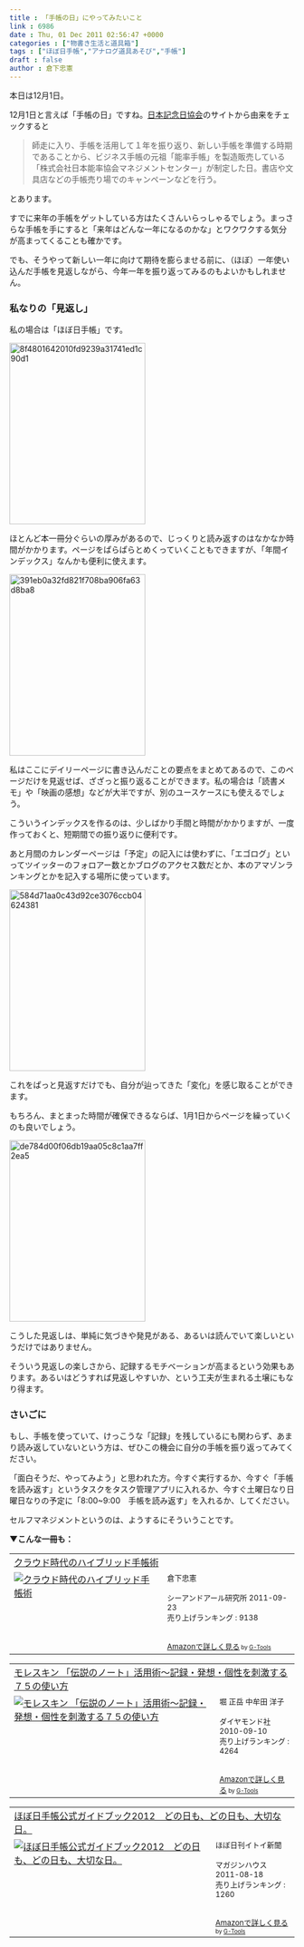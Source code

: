 ```yaml
---
title : 「手帳の日」にやってみたいこと
link : 6986
date : Thu, 01 Dec 2011 02:56:47 +0000
categories : ["物書き生活と道具箱"]
tags : ["ほぼ日手帳","アナログ道具あそび","手帳"]
draft : false
author : 倉下忠憲
---
```


本日は12月1日。

12月1日と言えば「手帳の日」ですね。<a href="http://www.kinenbi.gr.jp/">日本記念日協会</a>のサイトから由来をチェックすると

<blockquote>
師走に入り、手帳を活用して１年を振り返り、新しい手帳を準備する時期であることから、ビジネス手帳の元祖「能率手帳」を製造販売している「株式会社日本能率協会マネジメントセンター」が制定した日。書店や文具店などの手帳売り場でのキャンペーンなどを行う。
</blockquote>

とあります。

すでに来年の手帳をゲットしている方はたくさんいらっしゃるでしょう。まっさらな手帳を手にすると「来年はどんな一年になるのかな」とワクワクする気分が高まってくることも確かです。

でも、そうやって新しい一年に向けて期待を膨らませる前に、（ほぼ）一年使い込んだ手帳を見返しながら、今年一年を振り返ってみるのもよいかもしれません。

<h3>私なりの「見返し」</h3>
私の場合は「ほぼ日手帳」です。

<a href="https://rashita.net/blog/wp-content/uploads/2011/12/8f4801642010fd9239a31741ed1c90d1.jpeg"><img src="https://rashita.net/blog/wp-content/uploads/2011/12/8f4801642010fd9239a31741ed1c90d1.jpeg" alt="8f4801642010fd9239a31741ed1c90d1" title="8f4801642010fd9239a31741ed1c90d1" width="240" height="320" class="alignnone size-full wp-image-6991" /></a>


ほとんど本一冊分ぐらいの厚みがあるので、じっくりと読み返すのはなかなか時間がかかります。ページをぱらぱらとめくっていくこともできますが、「年間インデックス」なんかも便利に使えます。

<a href="https://rashita.net/blog/wp-content/uploads/2011/12/391eb0a32fd821f708ba906fa63d8ba8.jpeg"><img src="https://rashita.net/blog/wp-content/uploads/2011/12/391eb0a32fd821f708ba906fa63d8ba8.jpeg" alt="391eb0a32fd821f708ba906fa63d8ba8" title="391eb0a32fd821f708ba906fa63d8ba8" width="240" height="320" class="alignnone size-full wp-image-6987" /></a>

私はここにデイリーページに書き込んだことの要点をまとめてあるので、このページだけを見返せば、ざざっと振り返ることができます。私の場合は「読書メモ」や「映画の感想」などが大半ですが、別のユースケースにも使えるでしょう。

こういうインデックスを作るのは、少しばかり手間と時間がかかりますが、一度作っておくと、短期間での振り返りに便利です。

あと月間のカレンダーページは「予定」の記入には使わずに、「エゴログ」といってツイッターのフォロアー数とかブログのアクセス数だとか、本のアマゾンランキングとかを記入する場所に使っています。

<a href="https://rashita.net/blog/wp-content/uploads/2011/12/584d71aa0c43d92ce3076ccb04624381.jpeg"><img src="https://rashita.net/blog/wp-content/uploads/2011/12/584d71aa0c43d92ce3076ccb04624381.jpeg" alt="584d71aa0c43d92ce3076ccb04624381" title="584d71aa0c43d92ce3076ccb04624381" width="240" height="320" class="alignnone size-full wp-image-6989" /></a>

これをぱっと見返すだけでも、自分が辿ってきた「変化」を感じ取ることができます。

もちろん、まとまった時間が確保できるならば、1月1日からページを繰っていくのも良いでしょう。

<a href="https://rashita.net/blog/wp-content/uploads/2011/12/de784d00f06db19aa05c8c1aa7ff2ea5.jpeg"><img src="https://rashita.net/blog/wp-content/uploads/2011/12/de784d00f06db19aa05c8c1aa7ff2ea5.jpeg" alt="de784d00f06db19aa05c8c1aa7ff2ea5" title="de784d00f06db19aa05c8c1aa7ff2ea5" width="240" height="320" class="alignnone size-full wp-image-6988" /></a>

こうした見返しは、単純に気づきや発見がある、あるいは読んでいて楽しいというだけではありません。

そういう見返しの楽しさから、記録するモチベーションが高まるという効果もあります。あるいはどうすれば見返しやすいか、という工夫が生まれる土壌にもなり得ます。

<h3>さいごに</h3>
もし、手帳を使っていて、けっこうな「記録」を残しているにも関わらず、あまり読み返していないという方は、ぜひこの機会に自分の手帳を振り返ってみてください。

「面白そうだ、やってみよう」と思われた方。今すぐ実行するか、今すぐ「手帳を読み返す」というタスクをタスク管理アプリに入れるか、今すぐ土曜日なり日曜日なりの予定に「8:00~9:00　手帳を読み返す」を入れるか、してください。

セルフマネジメントというのは、ようするにそういうことです。

<strong>▼こんな一冊も：</strong>
<table  border="0" cellpadding="5"><tr><td colspan="2"><a href="http://www.amazon.co.jp/%E3%82%AF%E3%83%A9%E3%82%A6%E3%83%89%E6%99%82%E4%BB%A3%E3%81%AE%E3%83%8F%E3%82%A4%E3%83%96%E3%83%AA%E3%83%83%E3%83%89%E6%89%8B%E5%B8%B3%E8%A1%93-%E5%80%89%E4%B8%8B%E5%BF%A0%E6%86%B2/dp/4863540914%3FSubscriptionId%3D15SMZCTB9V8NGR2TW082%26tag%3Drashita1000-22%26linkCode%3Dxm2%26camp%3D2025%26creative%3D165953%26creativeASIN%3D4863540914" target="_blank">クラウド時代のハイブリッド手帳術</a><img src="http://www.assoc-amazon.jp/e/ir?t=rashita1000-22&l=ur2&o=9" width="1" height="1" style="border: none;" alt="" /></td></tr><tr><td valign="top"><a href="http://www.amazon.co.jp/%E3%82%AF%E3%83%A9%E3%82%A6%E3%83%89%E6%99%82%E4%BB%A3%E3%81%AE%E3%83%8F%E3%82%A4%E3%83%96%E3%83%AA%E3%83%83%E3%83%89%E6%89%8B%E5%B8%B3%E8%A1%93-%E5%80%89%E4%B8%8B%E5%BF%A0%E6%86%B2/dp/4863540914%3FSubscriptionId%3D15SMZCTB9V8NGR2TW082%26tag%3Drashita1000-22%26linkCode%3Dxm2%26camp%3D2025%26creative%3D165953%26creativeASIN%3D4863540914" target="_blank"><img src="http://ecx.images-amazon.com/images/I/51f4RT2URdL._SL160_.jpg" border="0" alt="クラウド時代のハイブリッド手帳術" /></a></td><td valign="top"><font size="-1">倉下忠憲 <br /><br />シーアンドアール研究所  2011-09-23<br />売り上げランキング : 9138<br /><br /><br /><a href="http://www.amazon.co.jp/%E3%82%AF%E3%83%A9%E3%82%A6%E3%83%89%E6%99%82%E4%BB%A3%E3%81%AE%E3%83%8F%E3%82%A4%E3%83%96%E3%83%AA%E3%83%83%E3%83%89%E6%89%8B%E5%B8%B3%E8%A1%93-%E5%80%89%E4%B8%8B%E5%BF%A0%E6%86%B2/dp/4863540914%3FSubscriptionId%3D15SMZCTB9V8NGR2TW082%26tag%3Drashita1000-22%26linkCode%3Dxm2%26camp%3D2025%26creative%3D165953%26creativeASIN%3D4863540914" target="_blank">Amazonで詳しく見る</a></font><font size="-2"> by <a href="http://www.goodpic.com/mt/aws/index.html" >G-Tools</a></font></td></tr></table>

<table  border="0" cellpadding="5"><tr><td colspan="2"><a href="http://www.amazon.co.jp/%E3%83%A2%E3%83%AC%E3%82%B9%E3%82%AD%E3%83%B3-%E3%80%8C%E4%BC%9D%E8%AA%AC%E3%81%AE%E3%83%8E%E3%83%BC%E3%83%88%E3%80%8D%E6%B4%BB%E7%94%A8%E8%A1%93%EF%BD%9E%E8%A8%98%E9%8C%B2%E3%83%BB%E7%99%BA%E6%83%B3%E3%83%BB%E5%80%8B%E6%80%A7%E3%82%92%E5%88%BA%E6%BF%80%E3%81%99%E3%82%8B%EF%BC%97%EF%BC%95%E3%81%AE%E4%BD%BF%E3%81%84%E6%96%B9-%E5%A0%80-%E6%AD%A3%E5%B2%B3/dp/4478013268%3FSubscriptionId%3D15SMZCTB9V8NGR2TW082%26tag%3Drashita1000-22%26linkCode%3Dxm2%26camp%3D2025%26creative%3D165953%26creativeASIN%3D4478013268" target="_blank">モレスキン 「伝説のノート」活用術～記録・発想・個性を刺激する７５の使い方</a><img src="http://www.assoc-amazon.jp/e/ir?t=rashita1000-22&l=ur2&o=9" width="1" height="1" style="border: none;" alt="" /></td></tr><tr><td valign="top"><a href="http://www.amazon.co.jp/%E3%83%A2%E3%83%AC%E3%82%B9%E3%82%AD%E3%83%B3-%E3%80%8C%E4%BC%9D%E8%AA%AC%E3%81%AE%E3%83%8E%E3%83%BC%E3%83%88%E3%80%8D%E6%B4%BB%E7%94%A8%E8%A1%93%EF%BD%9E%E8%A8%98%E9%8C%B2%E3%83%BB%E7%99%BA%E6%83%B3%E3%83%BB%E5%80%8B%E6%80%A7%E3%82%92%E5%88%BA%E6%BF%80%E3%81%99%E3%82%8B%EF%BC%97%EF%BC%95%E3%81%AE%E4%BD%BF%E3%81%84%E6%96%B9-%E5%A0%80-%E6%AD%A3%E5%B2%B3/dp/4478013268%3FSubscriptionId%3D15SMZCTB9V8NGR2TW082%26tag%3Drashita1000-22%26linkCode%3Dxm2%26camp%3D2025%26creative%3D165953%26creativeASIN%3D4478013268" target="_blank"><img src="http://ecx.images-amazon.com/images/I/41VgbswUmcL._SL160_.jpg" border="0" alt="モレスキン 「伝説のノート」活用術～記録・発想・個性を刺激する７５の使い方" /></a></td><td valign="top"><font size="-1">堀 正岳 中牟田 洋子 <br /><br />ダイヤモンド社  2010-09-10<br />売り上げランキング : 4264<br /><br /><br /><a href="http://www.amazon.co.jp/%E3%83%A2%E3%83%AC%E3%82%B9%E3%82%AD%E3%83%B3-%E3%80%8C%E4%BC%9D%E8%AA%AC%E3%81%AE%E3%83%8E%E3%83%BC%E3%83%88%E3%80%8D%E6%B4%BB%E7%94%A8%E8%A1%93%EF%BD%9E%E8%A8%98%E9%8C%B2%E3%83%BB%E7%99%BA%E6%83%B3%E3%83%BB%E5%80%8B%E6%80%A7%E3%82%92%E5%88%BA%E6%BF%80%E3%81%99%E3%82%8B%EF%BC%97%EF%BC%95%E3%81%AE%E4%BD%BF%E3%81%84%E6%96%B9-%E5%A0%80-%E6%AD%A3%E5%B2%B3/dp/4478013268%3FSubscriptionId%3D15SMZCTB9V8NGR2TW082%26tag%3Drashita1000-22%26linkCode%3Dxm2%26camp%3D2025%26creative%3D165953%26creativeASIN%3D4478013268" target="_blank">Amazonで詳しく見る</a></font><font size="-2"> by <a href="http://www.goodpic.com/mt/aws/index.html" >G-Tools</a></font></td></tr></table>

<table  border="0" cellpadding="5"><tr><td colspan="2"><a href="http://www.amazon.co.jp/%E3%81%BB%E3%81%BC%E6%97%A5%E6%89%8B%E5%B8%B3%E5%85%AC%E5%BC%8F%E3%82%AC%E3%82%A4%E3%83%89%E3%83%96%E3%83%83%E3%82%AF2012-%E3%81%A9%E3%81%AE%E6%97%A5%E3%82%82%E3%80%81%E3%81%A9%E3%81%AE%E6%97%A5%E3%82%82%E3%80%81%E5%A4%A7%E5%88%87%E3%81%AA%E6%97%A5%E3%80%82-%E3%81%BB%E3%81%BC%E6%97%A5%E5%88%8A%E3%82%A4%E3%83%88%E3%82%A4%E6%96%B0%E8%81%9E/dp/4838722923%3FSubscriptionId%3D15SMZCTB9V8NGR2TW082%26tag%3Drashita1000-22%26linkCode%3Dxm2%26camp%3D2025%26creative%3D165953%26creativeASIN%3D4838722923" target="_blank">ほぼ日手帳公式ガイドブック2012　どの日も、どの日も、大切な日。</a><img src="http://www.assoc-amazon.jp/e/ir?t=rashita1000-22&l=ur2&o=9" width="1" height="1" style="border: none;" alt="" /></td></tr><tr><td valign="top"><a href="http://www.amazon.co.jp/%E3%81%BB%E3%81%BC%E6%97%A5%E6%89%8B%E5%B8%B3%E5%85%AC%E5%BC%8F%E3%82%AC%E3%82%A4%E3%83%89%E3%83%96%E3%83%83%E3%82%AF2012-%E3%81%A9%E3%81%AE%E6%97%A5%E3%82%82%E3%80%81%E3%81%A9%E3%81%AE%E6%97%A5%E3%82%82%E3%80%81%E5%A4%A7%E5%88%87%E3%81%AA%E6%97%A5%E3%80%82-%E3%81%BB%E3%81%BC%E6%97%A5%E5%88%8A%E3%82%A4%E3%83%88%E3%82%A4%E6%96%B0%E8%81%9E/dp/4838722923%3FSubscriptionId%3D15SMZCTB9V8NGR2TW082%26tag%3Drashita1000-22%26linkCode%3Dxm2%26camp%3D2025%26creative%3D165953%26creativeASIN%3D4838722923" target="_blank"><img src="http://ecx.images-amazon.com/images/I/41sfrGdJkML._SL160_.jpg" border="0" alt="ほぼ日手帳公式ガイドブック2012　どの日も、どの日も、大切な日。" /></a></td><td valign="top"><font size="-1">ほぼ日刊イトイ新聞 <br /><br />マガジンハウス  2011-08-18<br />売り上げランキング : 1260<br /><br /><br /><a href="http://www.amazon.co.jp/%E3%81%BB%E3%81%BC%E6%97%A5%E6%89%8B%E5%B8%B3%E5%85%AC%E5%BC%8F%E3%82%AC%E3%82%A4%E3%83%89%E3%83%96%E3%83%83%E3%82%AF2012-%E3%81%A9%E3%81%AE%E6%97%A5%E3%82%82%E3%80%81%E3%81%A9%E3%81%AE%E6%97%A5%E3%82%82%E3%80%81%E5%A4%A7%E5%88%87%E3%81%AA%E6%97%A5%E3%80%82-%E3%81%BB%E3%81%BC%E6%97%A5%E5%88%8A%E3%82%A4%E3%83%88%E3%82%A4%E6%96%B0%E8%81%9E/dp/4838722923%3FSubscriptionId%3D15SMZCTB9V8NGR2TW082%26tag%3Drashita1000-22%26linkCode%3Dxm2%26camp%3D2025%26creative%3D165953%26creativeASIN%3D4838722923" target="_blank">Amazonで詳しく見る</a></font><font size="-2"> by <a href="http://www.goodpic.com/mt/aws/index.html" >G-Tools</a></font></td></tr></table>
